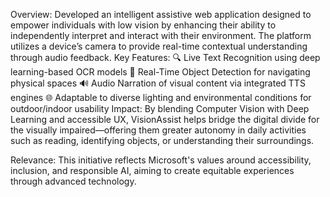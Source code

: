 Overview:
Developed an intelligent assistive web application designed to empower individuals with low vision by enhancing their ability to independently interpret and interact with their environment. The platform utilizes a device’s camera to provide real-time contextual understanding through audio feedback.
Key Features:
    🔍 Live Text Recognition using deep learning-based OCR models
    🎯 Real-Time Object Detection for navigating physical spaces
    🔊 Audio Narration of visual content via integrated TTS engines
    🌐 Adaptable to diverse lighting and environmental conditions for outdoor/indoor usability
Impact:
By blending Computer Vision with Deep Learning and accessible UX, VisionAssist helps bridge the digital divide for the visually impaired—offering them greater autonomy in daily activities such as reading, identifying objects, or understanding their surroundings.

Relevance:
This initiative reflects Microsoft's values around accessibility, inclusion, and responsible AI, aiming to create equitable experiences through advanced technology.
